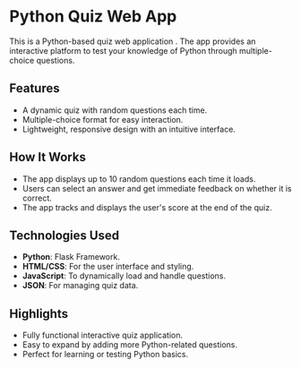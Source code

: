 # Python Quiz Web App

This is a Python-based quiz web application . The app provides an interactive platform to test your knowledge of Python through multiple-choice questions.

## Features
- A dynamic quiz with random questions each time.
- Multiple-choice format for easy interaction.
- Lightweight, responsive design with an intuitive interface.


## How It Works
- The app displays up to 10 random questions each time it loads.
- Users can select an answer and get immediate feedback on whether it is correct.
- The app tracks and displays the user's score at the end of the quiz.

## Technologies Used
- **Python**: Flask Framework.
- **HTML/CSS**: For the user interface and styling.
- **JavaScript**: To dynamically load and handle questions.
- **JSON**: For managing quiz data.

## Highlights
- Fully functional interactive quiz application.
- Easy to expand by adding more Python-related questions.
- Perfect for learning or testing Python basics.

